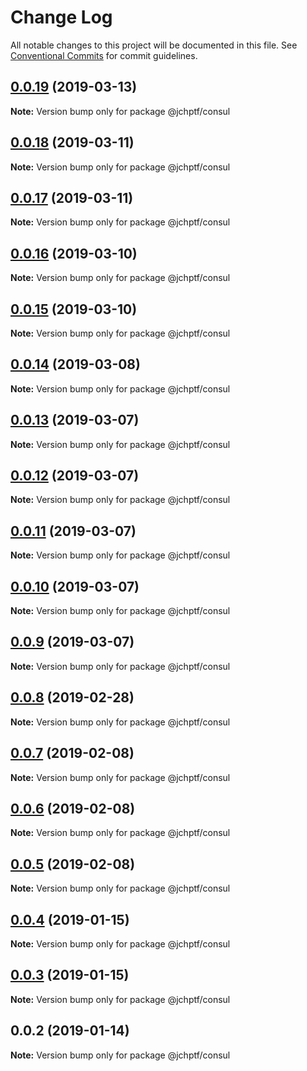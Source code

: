 # Change Log

All notable changes to this project will be documented in this file.
See [Conventional Commits](https://conventionalcommits.org) for commit guidelines.

## [0.0.19](https://github.com/jheinnic/portfolio-monorepo/compare/@jchptf/consul@0.0.18...@jchptf/consul@0.0.19) (2019-03-13)

**Note:** Version bump only for package @jchptf/consul





## [0.0.18](https://github.com/jheinnic/portfolio-monorepo/compare/@jchptf/consul@0.0.17...@jchptf/consul@0.0.18) (2019-03-11)

**Note:** Version bump only for package @jchptf/consul





## [0.0.17](https://github.com/jheinnic/portfolio-monorepo/compare/@jchptf/consul@0.0.16...@jchptf/consul@0.0.17) (2019-03-11)

**Note:** Version bump only for package @jchptf/consul





## [0.0.16](https://github.com/jheinnic/portfolio-monorepo/compare/@jchptf/consul@0.0.15...@jchptf/consul@0.0.16) (2019-03-10)

**Note:** Version bump only for package @jchptf/consul





## [0.0.15](https://github.com/jheinnic/portfolio-monorepo/compare/@jchptf/consul@0.0.14...@jchptf/consul@0.0.15) (2019-03-10)

**Note:** Version bump only for package @jchptf/consul





## [0.0.14](https://github.com/jheinnic/portfolio-monorepo/compare/@jchptf/consul@0.0.13...@jchptf/consul@0.0.14) (2019-03-08)

**Note:** Version bump only for package @jchptf/consul





## [0.0.13](https://github.com/jheinnic/portfolio-monorepo/compare/@jchptf/consul@0.0.12...@jchptf/consul@0.0.13) (2019-03-07)

**Note:** Version bump only for package @jchptf/consul





## [0.0.12](https://github.com/jheinnic/portfolio-monorepo/compare/@jchptf/consul@0.0.11...@jchptf/consul@0.0.12) (2019-03-07)

**Note:** Version bump only for package @jchptf/consul





## [0.0.11](https://github.com/jheinnic/portfolio-monorepo/compare/@jchptf/consul@0.0.10...@jchptf/consul@0.0.11) (2019-03-07)

**Note:** Version bump only for package @jchptf/consul





## [0.0.10](https://github.com/jheinnic/portfolio-monorepo/compare/@jchptf/consul@0.0.9...@jchptf/consul@0.0.10) (2019-03-07)

**Note:** Version bump only for package @jchptf/consul





## [0.0.9](https://github.com/jheinnic/portfolio-monorepo/compare/@jchptf/consul@0.0.8...@jchptf/consul@0.0.9) (2019-03-07)

**Note:** Version bump only for package @jchptf/consul





## [0.0.8](https://github.com/jheinnic/portfolio-monorepo/compare/@jchptf/consul@0.0.7...@jchptf/consul@0.0.8) (2019-02-28)

**Note:** Version bump only for package @jchptf/consul





## [0.0.7](https://github.com/jheinnic/portfolio-monorepo/compare/@jchptf/consul@0.0.5...@jchptf/consul@0.0.7) (2019-02-08)

**Note:** Version bump only for package @jchptf/consul





## [0.0.6](https://github.com/jheinnic/portfolio-monorepo/compare/@jchptf/consul@0.0.5...@jchptf/consul@0.0.6) (2019-02-08)

**Note:** Version bump only for package @jchptf/consul





## [0.0.5](https://github.com/jheinnic/portfolio-monorepo/compare/@jchptf/consul@0.0.4...@jchptf/consul@0.0.5) (2019-02-08)

**Note:** Version bump only for package @jchptf/consul





## [0.0.4](https://github.com/jheinnic/portfolio-monorepo/compare/@jchptf/consul@0.0.3...@jchptf/consul@0.0.4) (2019-01-15)

**Note:** Version bump only for package @jchptf/consul





## [0.0.3](https://github.com/jheinnic/portfolio-monorepo/compare/@jchptf/consul@0.0.2...@jchptf/consul@0.0.3) (2019-01-15)

**Note:** Version bump only for package @jchptf/consul





## 0.0.2 (2019-01-14)

**Note:** Version bump only for package @jchptf/consul
